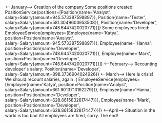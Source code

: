 <--January-->
Creation of the company
Some positions created: 
PositionService{positions=[Position{name='Analyst', salary=Salary{amount=945.573387598897}}, Position{name='Tester', salary=Salary{amount=581.3049603953508}}, Position{name='Developer', salary=Salary{amount=748.6447420020771}}]}
Some employees hired: 
EmployeeService{employees=[Employee{name='Katya', position=Position{name='Analyst', salary=Salary{amount=945.573387598897}}}, Employee{name='Hanna', position=Position{name='Developer', salary=Salary{amount=748.6447420020771}}}, Employee{name='Mark', position=Position{name='Developer', salary=Salary{amount=748.6447420020771}}}]}
<--February-->
Recounting developer's salary: 
Position{name='Developer', salary=Salary{amount=898.3736904024926}}
<--March-->
Here is crisis! We should recount salaries, again :(
EmployeeService{employees=[Employee{name='Katya', position=Position{name='Analyst', salary=Salary{amount=661.9013713192279}}}, Employee{name='Hanna', position=Position{name='Developer', salary=Salary{amount=628.8615832817447}}}, Employee{name='Mark', position=Position{name='Developer', salary=Salary{amount=628.8615832817447}}}]}
<--April-->
Situation in the world is too bad
All employees are fired, sorry. The end!